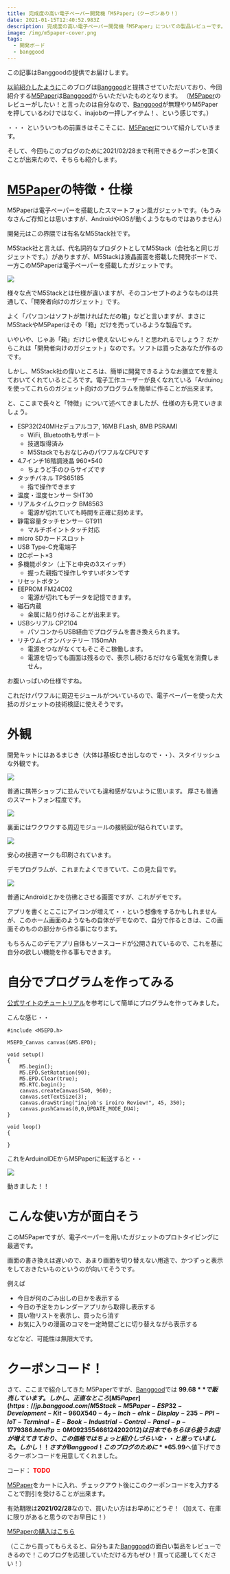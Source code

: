 ```yaml
---
title: 完成度の高い電子ペーパー開発機「M5Paper」（クーポンあり！）
date: 2021-01-15T12:40:52.983Z
description: 完成度の高い電子ペーパー開発機「M5Paper」についての製品レビューです。
image: /img/m5paper-cover.png
tags:
  - 開発ボード
  - banggood
---
```

この記事はBanggoodの提供でお届けします。

[以前紹介したように](../../post/中国ecサイトbanggood/)このブログは[Banggood](https://jp.banggood.com/?p=0M092355466124202012)と提携させていただいており、今回紹介する[M5Paper](https://jp.banggood.com/M5Stack-M5Paper-ESP32-Development-Kit-960X540-4_7-Inch-eInk-Display-235-PPI-IoT-Terminal-E-Book-Industrial-Control-Panel-p-1779386.html?p=0M092355466124202012)は[Banggood](https://jp.banggood.com/?p=0M092355466124202012)からいただいたものとなります。
（[M5Paper](https://jp.banggood.com/M5Stack-M5Paper-ESP32-Development-Kit-960X540-4_7-Inch-eInk-Display-235-PPI-IoT-Terminal-E-Book-Industrial-Control-Panel-p-1779386.html?p=0M092355466124202012)のレビューがしたい！と言ったのは自分なので、[Banggood](https://jp.banggood.com/?p=0M092355466124202012)が無理やりM5Paperを押しているわけではなく、inajobの一押しアイテム！、という感じです。）

・・・ といういつもの前置きはそこそこに、[M5Paper](https://jp.banggood.com/M5Stack-M5Paper-ESP32-Development-Kit-960X540-4_7-Inch-eInk-Display-235-PPI-IoT-Terminal-E-Book-Industrial-Control-Panel-p-1779386.html?p=0M092355466124202012)について紹介していきます。

そして、今回もこのブログのために2021/02/28まで利用できるクーポンを頂くことが出来たので、そちらも紹介します。

# [M5Paper](https://jp.banggood.com/M5Stack-M5Paper-ESP32-Development-Kit-960X540-4_7-Inch-eInk-Display-235-PPI-IoT-Terminal-E-Book-Industrial-Control-Panel-p-1779386.html?p=0M092355466124202012)の特徴・仕様

M5Paperは電子ペーパーを搭載したスマートフォン風ガジェットです。（もうみなさんご存知とは思いますが、AndroidやiOSが動くようなものではありません）

開発元はこの界隈では有名なM5Stack社です。

M5Stack社と言えば、代名詞的なプロダクトとしてM5Stack（会社名と同じガジェットです。）がありますが、M5Stackは液晶画面を搭載した開発ボードで、一方このM5Paperは電子ペーパーを搭載したガジェットです。

![](/img/m5paper-demo.jpg)

様々な点でM5Stackとは仕様が違いますが、そのコンセプトのようなものは共通して、「開発者向けのガジェット」です。

よく「パソコンはソフトが無ければただの箱」などと言いますが、まさにM5StackやM5Paperはその「箱」だけを売っているような製品です。

いやいや、じゃあ「箱」だけじゃ使えないじゃん！と思われるでしょう？
だからこれは「開発者向けのガジェット」なのです。ソフトは買ったあなたが作るのです。

しかし、M5Stack社の偉いところは、簡単に開発できるようなお膳立てを整えておいてくれているところです。電子工作ユーザーが良くなれている「Arduino」を使ってこれらのガジェット向けのプログラムを簡単に作ることが出来ます。

と、ここまで長々と「特徴」について述べてきましたが、仕様の方も見ていきましょう。

* ESP32(240MHzデュアルコア, 16MB FLash, 8MB PSRAM)
  * WiFi, Bluetoothもサポート
  * 技適取得済み
  * M5StackでもおなじみのパワフルなCPUです
* 4.7インチ16階調液晶 960*540
  * ちょうど手のひらサイズです
* タッチパネル TPS65185
  * 指で操作できます
* 温度・湿度センサー SHT30
* リアルタイムクロック BM8563
  * 電源が切れていても時間を正確に刻めます。
* 静電容量タッチセンサー GT911
  * マルチポイントタッチ対応
* micro SDカードスロット
* USB Type-C充電端子
* I2Cポート*3
* 多機能ボタン（上下と中央の3スイッチ）
  * 握った親指で操作しやすいボタンです
* リセットボタン
* EEPROM FM24C02
  * 電源が切れてもデータを記憶できます。
* 磁石内蔵
  * 金属に貼り付けることが出来ます。
* USBシリアル CP2104
  * パソコンからUSB経由でプログラムを書き換えられます。
* リチウムイオンバッテリー 1150mAh
  * 電源をつながなくてもそこそこ稼働します。
  * 電源を切っても画面は残るので、表示し続けるだけなら電気を消費しません。

お腹いっぱいの仕様ですね。

これだけパワフルに周辺モジュールがついているので、電子ペーパーを使った大抵のガジェットの技術検証に使えそうです。

# 外観

開発キットにはあるまじき（大体は基板むき出しなので・・）、スタイリッシュな外観です。

![](/img/m5paper-package.jpg)

普通に携帯ショップに並んでいても違和感がないように思います。
厚さも普通のスマートフォン程度です。

![](/img/m5paper-package2.jpg)

裏面にはワクワクする周辺モジュールの接続図が貼られています。

![](/img/m5paper-back.jpg)


安心の技適マークも印刷されています。

デモプログラムが、これまたよくできていて、この見た目です。

![](/img/m5paper-demo.jpg)

普通にAndroidとかを彷彿とさせる画面ですが、これがデモです。

アプリを書くとここにアイコンが増えて・・という想像をするかもしれませんが、このホーム画面のようなもの自体がデモなので、自分で作るときは、この画面そのものの部分から作る事になります。

もちろんこのデモアプリ自体もソースコードが公開されているので、これを基に自分の欲しい機能を作る事もできます。

# 自分でプログラムを作ってみる

[公式サイトのチュートリアル](https://docs.m5stack.com/#/en/quick_start/m5paper/quick_start_arduino)を参考にして簡単にプログラムを作ってみました。

こんな感じ・・

```
#include <M5EPD.h>

M5EPD_Canvas canvas(&M5.EPD);

void setup()
{
    M5.begin();
    M5.EPD.SetRotation(90);
    M5.EPD.Clear(true);
    M5.RTC.begin();
    canvas.createCanvas(540, 960);
    canvas.setTextSize(3);
    canvas.drawString("inajob's iroiro Review!", 45, 350);
    canvas.pushCanvas(0,0,UPDATE_MODE_DU4);
}

void loop()
{

}
```

これをArduinoIDEからM5Paperに転送すると・・

![](/img/m5stack-own-program.jpg)

動きました！！

# こんな使い方が面白そう

このM5Paperですが、電子ペーパーを用いたガジェットのプロトタイピングに最適です。

画面の書き換えは遅いので、あまり画面を切り替えない用途で、かつずっと表示をしておきたいものというのが向いてそうです。

例えば

* 今日が何のごみ出しの日かを表示する
* 今日の予定をカレンダーアプリから取得し表示する
* 買い物リストを表示し、買ったら消す
* お気に入りの漫画のコマを一定時間ごとに切り替えながら表示する

などなど、可能性は無限大です。

# クーポンコード！

さて、ここまで紹介してきた M5Paperですが、[Banggood](https://jp.banggood.com/?p=0M092355466124202012)では **$99.68**で販売しています。しかし、正直なところ[M5Paper](https://jp.banggood.com/M5Stack-M5Paper-ESP32-Development-Kit-960X540-4_7-Inch-eInk-Display-235-PPI-IoT-Terminal-E-Book-Industrial-Control-Panel-p-1779386.html?p=0M092355466124202012)は日本でもちらほら扱うお店が増えてきており、この価格ではちょっと紹介しづらいな・・と思っていました。
しかし！！ さすがBanggood！ このブログのために**$65.99**へ値下げできるクーポンコードを用意してくれました。

コード：
<span style="color:red">**TODO**</span>

[M5Paper](https://jp.banggood.com/M5Stack-M5Paper-ESP32-Development-Kit-960X540-4_7-Inch-eInk-Display-235-PPI-IoT-Terminal-E-Book-Industrial-Control-Panel-p-1779386.html?p=0M092355466124202012)をカートに入れ、チェックアウト後にこのクーポンコードを入力することで割引を受けることが出来ます。

有効期限は**2021/02/28**なので、買いたい方はお早めにどうぞ！（加えて、在庫に限りがあると思うのでお早目に！）

[M5Paperの購入はこちら
](https://jp.banggood.com/M5Stack-M5Paper-ESP32-Development-Kit-960X540-4_7-Inch-eInk-Display-235-PPI-IoT-Terminal-E-Book-Industrial-Control-Panel-p-1779386.html?p=0M092355466124202012)

（ここから買ってもらえると、自分もまた[Banggood](https://jp.banggood.com/?p=0M092355466124202012)の面白い製品をレビューできるので！このブログを応援していただける方もぜひ！買って応援してください！）
